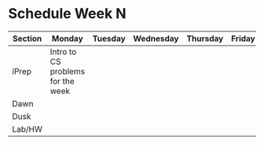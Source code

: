 # Schedule Week N

| Section | Monday                            | Tuesday | Wednesday | Thursday  | Friday  |  
| ------  | ------                            | ------- | --------  | --------- | ------- |  
| iPrep   | Intro to CS problems for the week |         |           |           |         |  
| Dawn    |                                   |         |           |           |         |  
| Dusk    |                                   |         |           |           |         |  
| Lab/HW  |                                   |         |           |           |         |